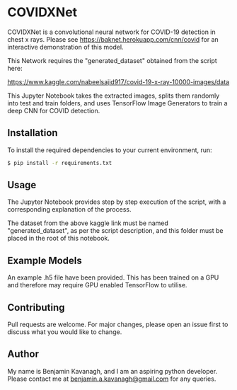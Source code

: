 # COVIDXNet

COVIDXNet is a convolutional neural network for COVID-19 detection in chest x rays. Please see <https://baknet.herokuapp.com/cnn/covid> for an interactive demonstration of this model. 

This Network requires the "generated_dataset" obtained from the script here:

<https://www.kaggle.com/nabeelsajid917/covid-19-x-ray-10000-images/data>

This Jupyter Notebook takes the extracted images, splits them randomly into test and train folders, and uses TensorFlow Image Generators to train a deep CNN for COVID detection.


## Installation

To install the required dependencies to your current environment, run:

```bash
$ pip install -r requirements.txt
```
## Usage

The Jupyter Notebook provides step by step execution of the script, with a corresponding explanation of the process.

The dataset from the above kaggle link must be named "generated_dataset", as per the script description, and this folder must be placed in the root of this notebook.

## Example Models

An example .h5 file have been provided. This has been trained on a GPU and therefore may require GPU enabled TensorFlow to utilise.

## Contributing
Pull requests are welcome. For major changes, please open an issue first to discuss what you would like to change.

## Author
My name is Benjamin Kavanagh, and I am an aspiring python developer. Please contact me at benjamin.a.kavanagh@gmail.com for any queries. 